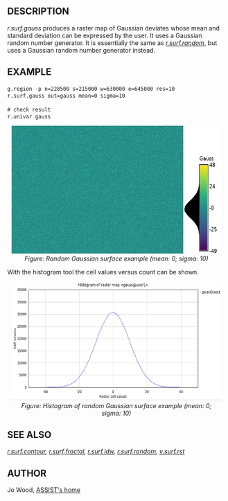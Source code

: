 ## DESCRIPTION

*r.surf.gauss* produces a raster map of Gaussian deviates whose mean and
standard deviation can be expressed by the user. It uses a Gaussian
random number generator. It is essentially the same as
*[r.surf.random](r.surf.random.md)*, but uses a Gaussian random number
generator instead.

## EXAMPLE

```shell
g.region -p n=228500 s=215000 w=630000 e=645000 res=10
r.surf.gauss out=gauss mean=0 sigma=10

# check result
r.univar gauss
```

<div align="center" style="margin: 10px">

[<img src="r_surf_gauss.jpg" data-border="0" width="600" height="295"
alt="r.surf.gauss example (mean: 0; sigma: 10)" />](r_surf_gauss.jpg)
*Figure: Random Gaussian surface example (mean: 0; sigma: 10)*

</div>

With the histogram tool the cell values versus count can be shown.

<div align="center" style="margin: 10px">

[<img src="r_surf_gauss_hist.png" data-border="0" width="600"
height="275"
alt="r.surf.gauss example histogram (mean: 0; sigma: 10)" />](r_surf_gauss_hist.png)
*Figure: Histogram of random Gaussian surface example (mean: 0; sigma:
10)*

</div>

## SEE ALSO

*[r.surf.contour](r.surf.contour.md),
[r.surf.fractal](r.surf.fractal.md), [r.surf.idw](r.surf.idw.md),
[r.surf.random](r.surf.random.md), [v.surf.rst](v.surf.rst.md)*

## AUTHOR

Jo Wood, [ASSIST's
home](https://web.archive.org/web/20070707015520/http://www.le.ac.uk/assist/index.html)

